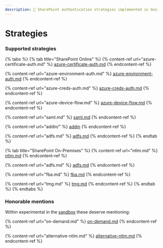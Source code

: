 ```yaml
---
description: 🔐 SharePoint authentication strategies implemented in Gosip
---
```


# Strategies

### Supported strategies

{% tabs %}
{% tab title="SharePoint Online" %}
{% content-ref url="azure-certificate-auth.md" %}
[azure-certificate-auth.md](azure-certificate-auth.md)
{% endcontent-ref %}

{% content-ref url="azure-environment-auth.md" %}
[azure-environment-auth.md](azure-environment-auth.md)
{% endcontent-ref %}

{% content-ref url="azure-creds-auth.md" %}
[azure-creds-auth.md](azure-creds-auth.md)
{% endcontent-ref %}

{% content-ref url="azure-device-flow.md" %}
[azure-device-flow.md](azure-device-flow.md)
{% endcontent-ref %}

{% content-ref url="saml.md" %}
[saml.md](saml.md)
{% endcontent-ref %}

{% content-ref url="addin/" %}
[addin](addin/)
{% endcontent-ref %}

{% content-ref url="adfs.md" %}
[adfs.md](adfs.md)
{% endcontent-ref %}
{% endtab %}

{% tab title="SharePoint On-Premises" %}
{% content-ref url="ntlm.md" %}
[ntlm.md](ntlm.md)
{% endcontent-ref %}

{% content-ref url="adfs.md" %}
[adfs.md](adfs.md)
{% endcontent-ref %}

{% content-ref url="fba.md" %}
[fba.md](fba.md)
{% endcontent-ref %}

{% content-ref url="tmg.md" %}
[tmg.md](tmg.md)
{% endcontent-ref %}
{% endtab %}
{% endtabs %}

### Honorable mentions

Within experimental in the [sandbox](https://github.com/koltyakov/gosip-sandbox/tree/master/strategies) these deserve mentioning:

{% content-ref url="on-demand.md" %}
[on-demand.md](on-demand.md)
{% endcontent-ref %}

{% content-ref url="alternative-ntlm.md" %}
[alternative-ntlm.md](alternative-ntlm.md)
{% endcontent-ref %}



